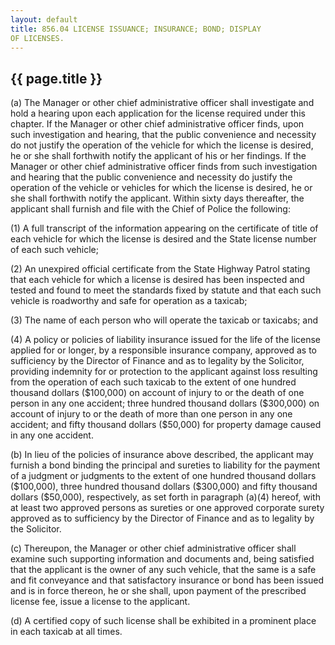 ```yaml
---
layout: default 
title: 856.04 LICENSE ISSUANCE; INSURANCE; BOND; DISPLAY
OF LICENSES.
---
```


{{ page.title }}
----------------

​(a) The Manager or other chief administrative officer shall investigate
and hold a hearing upon each application for the license required under
this chapter. If the Manager or other chief administrative officer
finds, upon such investigation and hearing, that the public convenience
and necessity do not justify the operation of the vehicle for which the
license is desired, he or she shall forthwith notify the applicant of
his or her findings. If the Manager or other chief administrative
officer finds from such investigation and hearing that the public
convenience and necessity do justify the operation of the vehicle or
vehicles for which the license is desired, he or she shall forthwith
notify the applicant. Within sixty days thereafter, the applicant shall
furnish and file with the Chief of Police the following:

​(1) A full transcript of the information appearing on the certificate
of title of each vehicle for which the license is desired and the State
license number of each such vehicle;

​(2) An unexpired official certificate from the State Highway Patrol
stating that each vehicle for which a license is desired has been
inspected and tested and found to meet the standards fixed by statute
and that each such vehicle is roadworthy and safe for operation as a
taxicab;

​(3) The name of each person who will operate the taxicab or taxicabs;
and

​(4) A policy or policies of liability insurance issued for the life of
the license applied for or longer, by a responsible insurance company,
approved as to sufficiency by the Director of Finance and as to legality
by the Solicitor, providing indemnity for or protection to the applicant
against loss resulting from the operation of each such taxicab to the
extent of one hundred thousand dollars (\$100,000) on account of injury
to or the death of one person in any one accident; three hundred
thousand dollars (\$300,000) on account of injury to or the death of
more than one person in any one accident; and fifty thousand dollars
(\$50,000) for property damage caused in any one accident.

​(b) In lieu of the policies of insurance above described, the applicant
may furnish a bond binding the principal and sureties to liability for
the payment of a judgment or judgments to the extent of one hundred
thousand dollars (\$100,000), three hundred thousand dollars (\$300,000)
and fifty thousand dollars (\$50,000), respectively, as set forth in
paragraph (a)(4) hereof, with at least two approved persons as sureties
or one approved corporate surety approved as to sufficiency by the
Director of Finance and as to legality by the Solicitor.

​(c) Thereupon, the Manager or other chief administrative officer shall
examine such supporting information and documents and, being satisfied
that the applicant is the owner of any such vehicle, that the same is a
safe and fit conveyance and that satisfactory insurance or bond has been
issued and is in force thereon, he or she shall, upon payment of the
prescribed license fee, issue a license to the applicant.

​(d) A certified copy of such license shall be exhibited in a prominent
place in each taxicab at all times.
